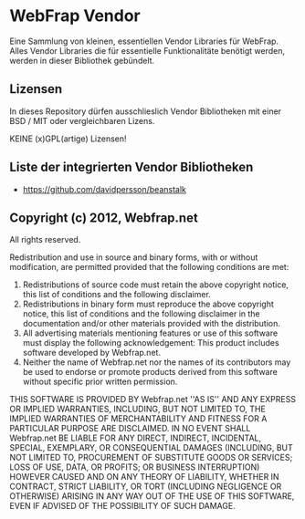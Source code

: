 # WebFrap Vendor

Eine Sammlung von kleinen, essentiellen Vendor Libraries für WebFrap.
Alles Vendor Libraries die für essentielle Funktionalitäte benötigt werden,
werden in dieser Bibliothek gebündelt.

## Lizensen

In dieses Repository dürfen ausschlieslich Vendor Bibliotheken mit einer BSD / MIT
oder vergleichbaren Lizens.

KEINE (x)GPL(artige) Lizensen!

## Liste der integrierten Vendor Bibliotheken

* https://github.com/davidpersson/beanstalk



## Copyright (c) 2012, Webfrap.net
All rights reserved.

Redistribution and use in source and binary forms, with or without
modification, are permitted provided that the following conditions are met:
1.  Redistributions of source code must retain the above copyright
   notice, this list of conditions and the following disclaimer.
2.  Redistributions in binary form must reproduce the above copyright
   notice, this list of conditions and the following disclaimer in the
   documentation and/or other materials provided with the distribution.
3.  All advertising materials mentioning features or use of this software
   must display the following acknowledgement:
   This product includes software developed by Webfrap.net.
4.  Neither the name of Webfrap.net nor the
   names of its contributors may be used to endorse or promote products
   derived from this software without specific prior written permission.

THIS SOFTWARE IS PROVIDED BY Webfrap.net ''AS IS'' AND ANY
EXPRESS OR IMPLIED WARRANTIES, INCLUDING, BUT NOT LIMITED TO, THE IMPLIED
WARRANTIES OF MERCHANTABILITY AND FITNESS FOR A PARTICULAR PURPOSE ARE
DISCLAIMED. IN NO EVENT SHALL Webfrap.net BE LIABLE FOR ANY
DIRECT, INDIRECT, INCIDENTAL, SPECIAL, EXEMPLARY, OR CONSEQUENTIAL DAMAGES
(INCLUDING, BUT NOT LIMITED TO, PROCUREMENT OF SUBSTITUTE GOODS OR SERVICES;
LOSS OF USE, DATA, OR PROFITS; OR BUSINESS INTERRUPTION) HOWEVER CAUSED AND
ON ANY THEORY OF LIABILITY, WHETHER IN CONTRACT, STRICT LIABILITY, OR TORT
(INCLUDING NEGLIGENCE OR OTHERWISE) ARISING IN ANY WAY OUT OF THE USE OF THIS
SOFTWARE, EVEN IF ADVISED OF THE POSSIBILITY OF SUCH DAMAGE.